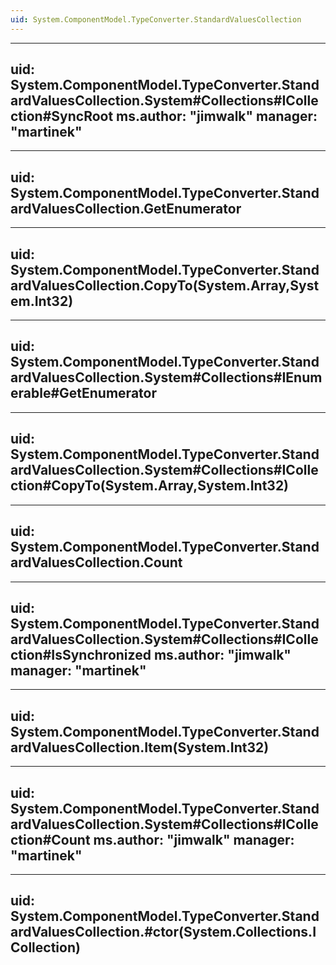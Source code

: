 ```yaml
---
uid: System.ComponentModel.TypeConverter.StandardValuesCollection
---
```


---
uid: System.ComponentModel.TypeConverter.StandardValuesCollection.System#Collections#ICollection#SyncRoot
ms.author: "jimwalk"
manager: "martinek"
---

---
uid: System.ComponentModel.TypeConverter.StandardValuesCollection.GetEnumerator
---

---
uid: System.ComponentModel.TypeConverter.StandardValuesCollection.CopyTo(System.Array,System.Int32)
---

---
uid: System.ComponentModel.TypeConverter.StandardValuesCollection.System#Collections#IEnumerable#GetEnumerator
---

---
uid: System.ComponentModel.TypeConverter.StandardValuesCollection.System#Collections#ICollection#CopyTo(System.Array,System.Int32)
---

---
uid: System.ComponentModel.TypeConverter.StandardValuesCollection.Count
---

---
uid: System.ComponentModel.TypeConverter.StandardValuesCollection.System#Collections#ICollection#IsSynchronized
ms.author: "jimwalk"
manager: "martinek"
---

---
uid: System.ComponentModel.TypeConverter.StandardValuesCollection.Item(System.Int32)
---

---
uid: System.ComponentModel.TypeConverter.StandardValuesCollection.System#Collections#ICollection#Count
ms.author: "jimwalk"
manager: "martinek"
---

---
uid: System.ComponentModel.TypeConverter.StandardValuesCollection.#ctor(System.Collections.ICollection)
---
